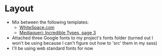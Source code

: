 # Layout
* Mix between the following templates:
  * [WhiteSpace.com](www.whitespace.com)
  * [Mediaqueri: Incredible Types, page 3](http://incredibletypes.com/)
* Attached three Google fonts to my project's fonts folder (turned out I won't be using because I can't figure out how to 'src' them in my sass)
* I'll be using web standard fonts for now
